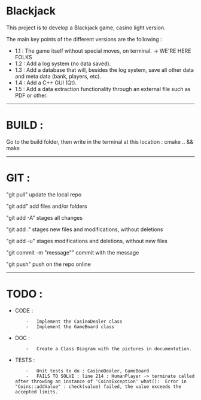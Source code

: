 # Blackjack
This project is to develop a Blackjack game, casino light version.

The main key points of the different versions are the following :
  - 1.1 : The game itself without special moves, on terminal.	-> WE'RE HERE FOLKS
  - 1.2 : Add a log system (no data saved).
  - 1.3 : Add a database that will, besides the log system, save all other data and meta data (bank, players, etc).
  - 1.4 : Add a C++ GUI (Qt).
  - 1.5 : Add a data extraction functionality through an external file such as PDF or other.

----------------------------------------------------------------------------------------------------

# BUILD :
Go to the build folder, then write in the terminal at this location : cmake .. && make

----------------------------------------------------------------------------------------------------

# GIT :
"git pull"			update the local repo


"git add" add files and/or folders

"git add -A" stages all changes

"git add ." stages new files and modifications, without deletions

"git add -u" stages modifications and deletions, without new files


"git commit -m "message""	commit with the message


"git push" push on the repo online

----------------------------------------------------------------------------------------------------

# TODO :
  - CODE :

			-	Implement the CasinoDealer class
			-	Implement the GameBoard class
  
  - DOC :

			-	Create a Class Diagram with the pictures in documentation.

  - TESTS :

			-	Unit tests to do : CasinoDealer, GameBoard
			-	FAILS TO SOLVE : line 214 : HumanPlayer -> terminate called after throwing an instance of 'CoinsException' what():  Error in "Coins::addValue" : check(value) failed, the value exceeds the accepted limits.
    
